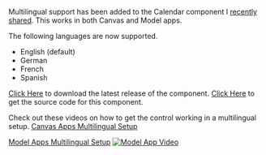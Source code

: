 
Multilingual support has been added to the Calendar component I [recently shared](https://pcf.gallery/calendar-control/). This works in both Canvas and Model apps. 

The following languages are now supported.
* English (default)
* German
* French
* Spanish

[Click Here](https://github.com/rwilson504/PCFControls/releases/latest/CalendarControl_managed.zip) to download the latest release of the component.
[Click Here](https://github.com/rwilson504/PCFControls) to get the source code for this component.

Check out these videos on how to get the control working in a multilingual setup.
[Canvas Apps Multilingual Setup](https://youtu.be/xSCHCRQFhMI)

[Model Apps Multilingual Setup](https://youtu.be/wJYN6TMnMT4)
[![Model App Video](https://img.youtube.com/vi/wJYN6TMnMT4/sddefault.jpg)](https://youtu.be/xSCHCRQFhMI)








<!--stackedit_data:
eyJoaXN0b3J5IjpbMTg2OTczNzUzNSwxNzczODg1ODcwLDEzNj
c0MzY1NzIsMTQzNTk4MjEzMiwxMTI5ODUzMjg0LDE5NzI4NTQ3
NDVdfQ==
-->